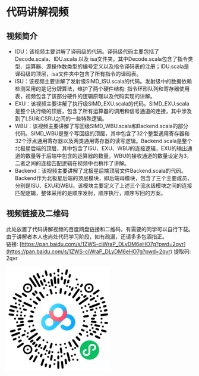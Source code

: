 # 代码讲解视频

## 视频简介
- IDU：该视频主要讲解了译码级的代码。译码级代码主要包括了Decode.scala、IDU.scala 以及 isa文件夹，其中Decode.scala包含了指令类型、运算器、源操作数类型的编号定义以及指令译码表的注册；IDU.scala是译码级的顶层，isa文件夹中包含了所有指令的译码表。
- ISU：该视频主要讲解了发射级SIMD_ISU.scala的代码。发射级中的数据依赖检测采用的是记分牌算法，维护了两个硬件结构: 指令环形队列和寄存器使用表，视频包含了该部分硬件的逻辑原理以及代码实现的讲解。
- EXU：该视频主要讲解了执行级SIMD_EXU.scala的代码。SIMD_EXU.scala是整个执行级的顶层，包含了所有运算器的调用和信号通道的连接，其中涉及到了LSU和CSRU之间的一些特殊逻辑。
- WBU：该视频主要讲解了写回级SIMD_WBU.scala和Backend.scala的部分代码。SIMD_WBU是整个写回级的顶层，其中包含了32个整型通用寄存器和32个浮点通用寄存器以及两类通用寄存器的读写逻辑。Backend.scala是整个北极星后端的顶层，其中包含了ISU、EXU、WBU的连接逻辑，EXU的输出通道的数量等于后端中包含的运算器的数量，WBU的接收通道的数量设定为3，二者之间的连接匹配逻辑在视频中也稍作了讲解。
- Backend：该视频主要讲解了北极星后端顶层文件Backend.scala的代码。Backend作为北极星后端的顶层模块，即后端母模块，包含了三个主要成员，分别是ISU、EXU和WBU。该模块主要定义了上述三个流水级模块之间的连接匹配逻辑，整体采用的是顺序发射，顺序执行，顺序写回的方案。

## 视频链接及二维码
此处放置了代码讲解视频的百度网盘链接和二维码，有需要的同学可以自行下载。由于讲解者本人也尚处代码学习阶段，如有疏漏，还请多多包涵指正。<br />链接: [https://pan.baidu.com/s/1ZWS-ciWraP_DLyDM6eHO7g?pwd=2qvr](https://pan.baidu.com/s/1ZWS-ciWraP_DLyDM6eHO7g?pwd=2qvr) 提取码: 2qvr

![image.png](https://github.com/CallWoa/OpenBPU2-doc/blob/master/image/code.png?raw=true)
## <br />
